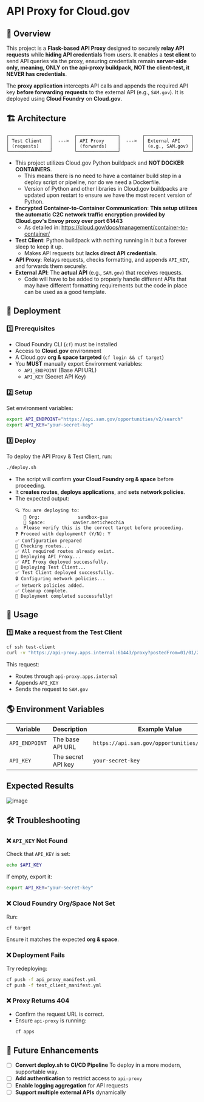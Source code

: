 # API Proxy for Cloud.gov

## 📌 Overview

This project is a **Flask-based API Proxy** designed to securely **relay API requests** while **hiding API credentials** from users. It enables a **test client** to send API queries via the proxy, ensuring credentials remain **server-side only, meaning, ONLY on the api-proxy buildpack, NOT the client-test, it NEVER has credentials**.

The **proxy application** intercepts API calls and appends the required API key **before forwarding requests** to the external API (e.g., `SAM.gov`). It is deployed using **Cloud Foundry** on **Cloud.gov**.

## 🏗️ Architecture

```
┌───────────────┐        ┌───────────────┐        ┌─────────────────┐
│ Test Client   │  --->  │ API Proxy     │  --->  │ External API    │
│ (requests)    │        │ (forwards)    │        │ (e.g., SAM.gov) │
└───────────────┘        └───────────────┘        └─────────────────┘
```

- This project utilizes Cloud.gov Python buildpack and **NOT DOCKER CONTAINERS**.
  - This means there is no need to have a container build step in a deploy script or pipeline, nor do we need a Dockerfile.
  - Version of Python and other libraries in Cloud.gov buildpacks are updated upon restart to ensure we have the most recent version of Python.
- **Encrypted Container-to-Container Communication**: **This setup utilizes the automatic C2C network traffic encryption provided by Cloud.gov's Envoy proxy over port 61443**
  - As detailed in: https://cloud.gov/docs/management/container-to-container/
- **Test Client**: Python buildpack with nothing running in it but a forever sleep to keep it up.
  - Makes API requests but **lacks direct API credentials**.
- **API Proxy**: Relays requests, checks formatting, and appends `API_KEY`, and forwards them securely.
- **External API**: The **actual API** (e.g., `SAM.gov`) that receives requests.
  - Code will have to be added to properly handle different APIs that may have different formatting requirements but the code in place can be used as a good template.

## 🚀 Deployment

### **1️⃣ Prerequisites**

- Cloud Foundry CLI (`cf`) must be installed
- Access to **Cloud.gov** environment
- A Cloud.gov **org & space targeted** (`cf login && cf target`)
- You **MUST** manually export Environment variables:
  - `API_ENDPOINT` (Base API URL)
  - `API_KEY` (Secret API Key)

### **2️⃣ Setup**

Set environment variables:

```bash
export API_ENDPOINT="https://api.sam.gov/opportunities/v2/search"
export API_KEY="your-secret-key"
```

### **3️⃣ Deploy**

To deploy the API Proxy & Test Client, run:

```bash
./deploy.sh
```

- The script will confirm **your Cloud Foundry org & space** before proceeding.
- It **creates routes**, **deploys applications**, and **sets network policies**.
- The expected output:
  ```plaintext
  🔍 You are deploying to:
     🏢 Org:              sandbox-gsa
     📌 Space:          xavier.metichecchia
  ⚠️  Please verify this is the correct target before proceeding.
  ❓ Proceed with deployment? (Y/N): Y
  ✅ Configuration prepared
  🔄 Checking routes...
  ✅ All required routes already exist.
  🚀 Deploying API Proxy...
  ✅ API Proxy deployed successfully.
  🚀 Deploying Test Client...
  ✅ Test Client deployed successfully.
  🔒 Configuring network policies...
  ✅ Network policies added.
  ✅ Cleanup complete.
  🎉 Deployment completed successfully!
  ```

## 🔧 Usage

### **1️⃣ Make a request from the Test Client**

```bash
cf ssh test-client
curl -v "https://api-proxy.apps.internal:61443/proxy?postedFrom=01/01/2024&postedTo=01/31/2024"
```

This request:

- Routes through `api-proxy.apps.internal`
- Appends `API_KEY`
- Sends the request to `SAM.gov`

## 🌎 Environment Variables

| Variable       | Description        | Example Value                                 |
| -------------- | ------------------ | --------------------------------------------- |
| `API_ENDPOINT` | The base API URL   | `https://api.sam.gov/opportunities/v2/search` |
| `API_KEY`      | The secret API key | `your-secret-key`                             |

## Expected Results

![image](https://github.com/user-attachments/assets/736e8891-df39-409d-9dcf-273e67818063)

## 🛠️ Troubleshooting

### **❌ `API_KEY` Not Found**

Check that `API_KEY` is set:

```bash
echo $API_KEY
```

If empty, export it:

```bash
export API_KEY="your-secret-key"
```

### **❌ Cloud Foundry Org/Space Not Set**

Run:

```bash
cf target
```

Ensure it matches the expected **org & space**.

### **❌ Deployment Fails**

Try redeploying:

```bash
cf push -f api_proxy_manifest.yml
cf push -f test_client_manifest.yml
```

### **❌ Proxy Returns 404**

- Confirm the request URL is correct.
- Ensure `api-proxy` is running:
  ```bash
  cf apps
  ```

## 📌 Future Enhancements

- [ ] **Convert deploy.sh to CI/CD Pipeline** To deploy in a more modern, supportable way.
- [ ] **Add authentication** to restrict access to `api-proxy`
- [ ] **Enable logging aggregation** for API requests
- [ ] **Support multiple external APIs** dynamically
